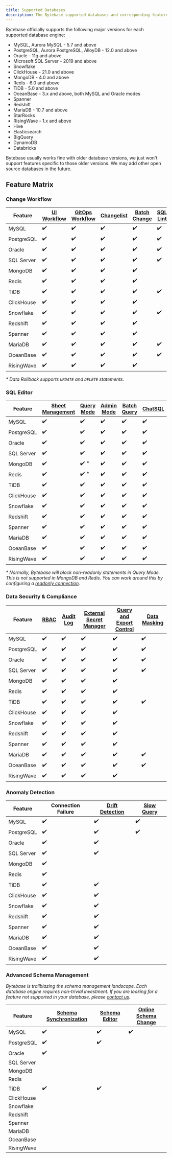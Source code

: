 ```yaml
---
title: Supported Databases
description: The Bytebase supported databases and corresponding feature matrix
---
```


Bytebase officially supports the following major versions for each supported database engine:

- MySQL, Aurora MySQL - 5.7 and above
- PostgreSQL, Aurora PostgreSQL, AlloyDB - 12.0 and above
- Oracle - 11g and above
- Microsoft SQL Server - 2019 and above
- Snowflake
- ClickHouse - 21.0 and above
- MongoDB - 4.0 and above
- Redis - 6.0 and above
- TiDB - 5.0 and above
- OceanBase - 3.x and above, both MySQL and Oracle modes
- Spanner
- Redshift
- MariaDB - 10.7 and above
- StarRocks
- RisingWave - 1.x and above
- Hive
- Elasticsearch
- BigQuery
- DynamoDB
- Databricks

Bytebase usually works fine with older database versions, we just won't support features specific to those older versions. We may add other open source databases in the future.

## Feature Matrix

### Change Workflow

| Feature    | [UI Workflow](/docs/concepts/database-change-workflow/#ui-workflow) | [GitOps Workflow](/docs/concepts/database-change-workflow/#gitops-workflow) | [Changelist](/docs/changelist) | [Batch Change](/docs/change-database/batch-change) | [SQL Lint](/docs/sql-review/review-policy) | [Data Rollback\*](/docs/change-database/rollback-data-changes) |
| ---------- | ------------------------------------------------------------------- | --------------------------------------------------------------------------- | ------------------------------ | -------------------------------------------------- | ------------------------------------------ | -------------------------------------------------------------- |
| MySQL      | ✔️                                                                  | ✔️                                                                          | ✔️                             | ✔️                                                 | ✔️                                         | ✔️                                                             |
| PostgreSQL | ✔️                                                                  | ✔️                                                                          | ✔️                             | ✔️                                                 | ✔️                                         | ✔️                                                             |
| Oracle     | ✔️                                                                  | ✔️                                                                          | ✔️                             | ✔️                                                 | ✔️                                         | ✔️                                                             |
| SQL Server | ✔️                                                                  | ✔️                                                                          | ✔️                             | ✔️                                                 | ✔️                                         | ✔️                                                             |
| MongoDB    | ✔️                                                                  | ✔️                                                                          | ✔️                             | ✔️                                                 |                                            |                                                                |
| Redis      | ✔️                                                                  | ✔️                                                                          | ✔️                             | ✔️                                                 |                                            |                                                                |
| TiDB       | ✔️                                                                  | ✔️                                                                          | ✔️                             | ✔️                                                 | ✔️                                         |                                                                |
| ClickHouse | ✔️                                                                  | ✔️                                                                          | ✔️                             | ✔️                                                 |                                            |                                                                |
| Snowflake  | ✔️                                                                  | ✔️                                                                          | ✔️                             | ✔️                                                 | ✔️                                         |                                                                |
| Redshift   | ✔️                                                                  | ✔️                                                                          | ✔️                             | ✔️                                                 |                                            |                                                                |
| Spanner    | ✔️                                                                  | ✔️                                                                          | ✔️                             | ✔️                                                 |                                            |                                                                |
| MariaDB    | ✔️                                                                  | ✔️                                                                          | ✔️                             | ✔️                                                 | ✔️                                         |                                                                |
| OceanBase  | ✔️                                                                  | ✔️                                                                          | ✔️                             | ✔️                                                 | ✔️                                         |                                                                |
| RisingWave | ✔️                                                                  | ✔️                                                                          | ✔️                             | ✔️                                                 |                                            |                                                                |

_\* Data Rollback supports `UPDATE` and `DELETE` statements._

### SQL Editor

| Feature    | [Sheet Management](/docs/sql-editor/manage-sql-scripts) | [Query Mode](/docs/sql-editor/run-queries) | [Admin Mode](/docs/sql-editor/admin-mode) | [Batch Query](/docs/sql-editor/batch-query) | [ChatSQL](/docs/sql-editor/text-to-sql) |
| ---------- | ------------------------------------------------------- | ------------------------------------------ | ----------------------------------------- | ------------------------------------------- | --------------------------------------- |
| MySQL      | ✔️                                                      | ✔️                                         | ✔️                                        | ✔️                                          | ✔️                                      |
| PostgreSQL | ✔️                                                      | ✔️                                         | ✔️                                        | ✔️                                          | ✔️                                      |
| Oracle     | ✔️                                                      | ✔️                                         | ✔️                                        | ✔️                                          | ✔️                                      |
| SQL Server | ✔️                                                      | ✔️                                         | ✔️                                        | ✔️                                          | ✔️                                      |
| MongoDB    | ✔️                                                      | ✔️ \*                                      | ✔️                                        | ✔️                                          | ✔️                                      |
| Redis      | ✔️                                                      | ✔️ \*                                      | ✔️                                        | ✔️                                          | ✔️                                      |
| TiDB       | ✔️                                                      | ✔️                                         | ✔️                                        | ✔️                                          | ✔️                                      |
| ClickHouse | ✔️                                                      | ✔️                                         | ✔️                                        | ✔️                                          | ✔️                                      |
| Snowflake  | ✔️                                                      | ✔️                                         | ✔️                                        | ✔️                                          | ✔️                                      |
| Redshift   | ✔️                                                      | ✔️                                         | ✔️                                        | ✔️                                          | ✔️                                      |
| Spanner    | ✔️                                                      | ✔️                                         | ✔️                                        | ✔️                                          | ✔️                                      |
| MariaDB    | ✔️                                                      | ✔️                                         | ✔️                                        | ✔️                                          | ✔️                                      |
| OceanBase  | ✔️                                                      | ✔️                                         | ✔️                                        | ✔️                                          | ✔️                                      |
| RisingWave | ✔️                                                      | ✔️                                         | ✔️                                        | ✔️                                          | ✔️                                      |

_\* Normally, Bytebase will block non-readonly statements in Query Mode. This is not supported in MongoDB and Redis. You can
work around this by configuring a [readonly connection](/docs/get-started/instance/#configure-read-only-connection)._

### Data Security & Compliance

| Feature    | [RBAC](/docs/concepts/roles-and-permissions) | [Audit Log](/docs/security/audit-log) | [External Secret Manager](/docs/get-started/instance/#use-secret-manager) | [Query and Export Control](/docs/security/data-query/) | [Data Masking](/docs/security/mask-data) |
| ---------- | -------------------------------------------- | ------------------------------------- | ------------------------------------------------------------------------- | ------------------------------------------------------ | ---------------------------------------- |
| MySQL      | ✔️                                           | ✔️                                    | ✔️                                                                        | ✔️                                                     | ✔️                                       |
| PostgreSQL | ✔️                                           | ✔️                                    | ✔️                                                                        | ✔️                                                     | ✔️                                       |
| Oracle     | ✔️                                           | ✔️                                    | ✔️                                                                        | ✔️                                                     | ✔️                                       |
| SQL Server | ✔️                                           | ✔️                                    | ✔️                                                                        | ✔️                                                     | ✔️                                       |
| MongoDB    | ✔️                                           | ✔️                                    | ✔️                                                                        | ✔️                                                     |                                          |
| Redis      | ✔️                                           | ✔️                                    | ✔️                                                                        | ✔️                                                     |                                          |
| TiDB       | ✔️                                           | ✔️                                    | ✔️                                                                        | ✔️                                                     | ✔️                                       |
| ClickHouse | ✔️                                           | ✔️                                    | ✔️                                                                        | ✔️                                                     |                                          |
| Snowflake  | ✔️                                           | ✔️                                    | ✔️                                                                        | ✔️                                                     |                                          |
| Redshift   | ✔️                                           | ✔️                                    | ✔️                                                                        | ✔️                                                     |                                          |
| Spanner    | ✔️                                           | ✔️                                    | ✔️                                                                        | ✔️                                                     |                                          |
| MariaDB    | ✔️                                           | ✔️                                    | ✔️                                                                        | ✔️                                                     | ✔️                                       |
| OceanBase  | ✔️                                           | ✔️                                    | ✔️                                                                        | ✔️                                                     | ✔️                                       |
| RisingWave | ✔️                                           | ✔️                                    | ✔️                                                                        | ✔️                                                     |                                          |

### Anomaly Detection

| Feature    | Connection Failure | [Drift Detection](/docs/change-database/drift-detection) | [Slow Query](/docs/slow-query/overview/) |
| ---------- | ------------------ | -------------------------------------------------------- | ---------------------------------------- |
| MySQL      | ✔️                 | ✔️                                                       | ✔️                                       |
| PostgreSQL | ✔️                 | ✔️                                                       | ✔️                                       |
| Oracle     | ✔️                 | ✔️                                                       |                                          |
| SQL Server | ✔️                 | ✔️                                                       |                                          |
| MongoDB    | ✔️                 |                                                          |                                          |
| Redis      | ✔️                 |                                                          |                                          |
| TiDB       | ✔️                 | ✔️                                                       |                                          |
| ClickHouse | ✔️                 | ✔️                                                       |                                          |
| Snowflake  | ✔️                 | ✔️                                                       |                                          |
| Redshift   | ✔️                 | ✔️                                                       |                                          |
| Spanner    | ✔️                 | ✔️                                                       |                                          |
| MariaDB    | ✔️                 | ✔️                                                       |                                          |
| OceanBase  | ✔️                 | ✔️                                                       |                                          |
| RisingWave | ✔️                 | ✔️                                                       |                                          |

### Advanced Schema Management

_Bytebase is trailblazing the schema management landscape. Each database engine requires non-trivial investment. If you are looking for a feature not supported in your database, please [contact us](/docs/faq/#how-to-reach-us)._

| Feature    | [Schema Synchronization](/docs/change-database/synchronize-schema) | [Schema Editor](/docs/change-database/schema-editor) | [Online Schema Change](/docs/change-database/online-schema-migration-for-mysql) |
| ---------- | ------------------------------------------------------------------ | ---------------------------------------------------- | ------------------------------------------------------------------------------- |
| MySQL      | ✔️                                                                 | ✔️                                                   | ✔️                                                                              |
| PostgreSQL | ✔️                                                                 | ✔️                                                   |                                                                                 |
| Oracle     | ✔️                                                                 |                                                      |                                                                                 |
| SQL Server |                                                                    |                                                      |                                                                                 |
| MongoDB    |                                                                    |                                                      |                                                                                 |
| Redis      |                                                                    |                                                      |
| TiDB       | ✔️                                                                 | ✔️                                                   |                                                                                 |
| ClickHouse |                                                                    |                                                      |                                                                                 |
| Snowflake  |                                                                    |                                                      |                                                                                 |
| Redshift   |                                                                    |                                                      |                                                                                 |
| Spanner    |                                                                    |                                                      |                                                                                 |
| MariaDB    |                                                                    |                                                      |                                                                                 |
| OceanBase  |                                                                    |                                                      |                                                                                 |
| RisingWave |                                                                    |                                                      |                                                                                 |
